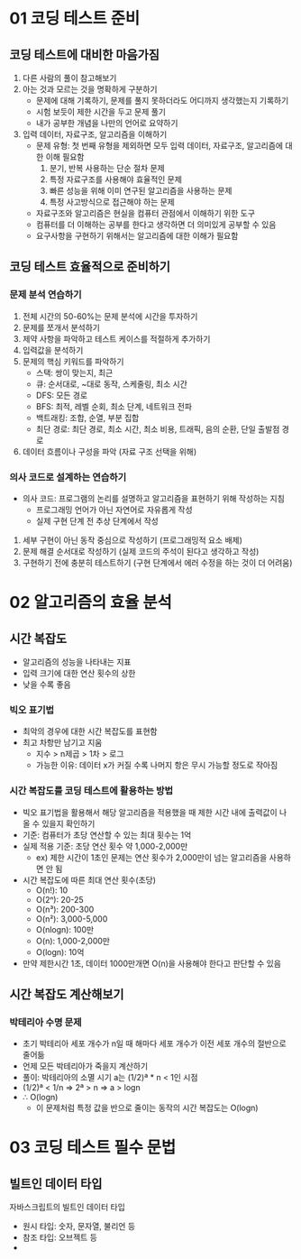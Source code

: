 # 01 코딩 테스트 준비

## 코딩 테스트에 대비한 마음가짐
1. 다른 사람의 풀이 참고해보기
2. 아는 것과 모르는 것을 명확하게 구분하기
    - 문제에 대해 기록하기, 문제를 풀지 못하더라도 어디까지 생각했는지 기록하기
    - 시험 보듯이 제한 시간을 두고 문제 풀기
    - 내가 공부한 개념을 나만의 언어로 요약하기
3. 입력 데이터, 자료구조, 알고리즘을 이해하기
    - 문제 유형: 첫 번째 유형을 제외하면 모두 입력 데이터, 자료구조, 알고리즘에 대한 이해 필요함
        1. 분기, 반복 사용하는 단순 절차 문제
        2. 특정 자료구조를 사용해야 효율적인 문제
        3. 빠른 성능을 위해 이미 연구된 알고리즘을 사용하는 문제
        4. 특정 사고방식으로 접근해야 하는 문제
    - 자료구조와 알고리즘은 현실을 컴퓨터 관점에서 이해하기 위한 도구
    - 컴퓨터를 더 이해하는 공부를 한다고 생각하면 더 의미있게 공부할 수 있음
    - 요구사항을 구현하기 위해서는 알고리즘에 대한 이해가 필요함

## 코딩 테스트 효율적으로 준비하기
### 문제 분석 연습하기
1. 전체 시간의 50-60%는 문제 분석에 시간을 투자하기
2. 문제를 쪼개서 분석하기
3. 제약 사항을 파악하고 테스트 케이스를 적절하게 추가하기
4. 입력값을 분석하기
5. 문제의 핵심 키워드를 파악하기
	- 스택: 쌍이 맞는지, 최근
	- 큐: 순서대로, ~대로 동작, 스케줄링, 최소 시간
	- DFS: 모든 경로
	- BFS: 최적, 레벨 순회, 최소 단계, 네트워크 전파
	- 백트래킹: 조합, 순열, 부분 집합
	- 최단 경로: 최단 경로, 최소 시간, 최소 비용, 트래픽, 음의 순환, 단일 출발점 경로
6. 데이터 흐름이나 구성을 파악 (자료 구조 선택을 위해)

### 의사 코드로 설계하는 연습하기
- 의사 코드: 프로그램의 논리를 설명하고 알고리즘을 표현하기 위해 작성하는 지침
	- 프로그래밍 언어가 아닌 자연어로 자유롭게 작성
	- 실제 구현 단계 전 추상 단계에서 작성
1. 세부 구현이 아닌 동작 중심으로 작성하기 (프로그래밍적 요소 배제)
2. 문제 해결 순서대로 작성하기 (실제 코드의 주석이 된다고 생각하고 작성)
3. 구현하기 전에 충분히 테스트하기 (구현 단계에서 에러 수정을 하는 것이 더 어려움)


# 02 알고리즘의 효율 분석
## 시간 복잡도
- 알고리즘의 성능을 나타내는 지표
- 입력 크기에 대한 연산 횟수의 상한
- 낮을 수록 좋음
### 빅오 표기법
- 최악의 경우에 대한 시간 복잡도를 표현함
- 최고 차항만 남기고 지움
	- 지수 > n제곱 > 1차 > 로그
	- 가능한 이유: 데이터 x가 커질 수록 나머지 항은 무시 가능할 정도로 작아짐
### 시간 복잡도를 코딩 테스트에 활용하는 방법
 - 빅오 표기법을 활용해서 해당 알고리즘을 적용했을 때 제한 시간 내에 출력값이 나올 수 있을지 확인하기
 - 기준: 컴퓨터가 초당 연산할 수 있는 최대 횟수는 1억
 - 실제 적용 기준: 초당 연산 횟수 약 1,000-2,000만
	 - ex) 제한 시간이 1초인 문제는 연산 횟수가 2,000만이 넘는 알고리즘을 사용하면 안 됨
- 시간 복잡도에 따른 최대 연산 횟수(초당)
	- O(n!): 10
	- O(2ⁿ): 20-25
	- O(n³): 200-300
	- O(n²): 3,000-5,000
	- O(nlogn): 100만
	- O(n): 1,000-2,000만
	- O(logn): 10억
- 만약 제한시간 1초, 데이터 1000만개면 O(n)을 사용해야 한다고 판단할 수 있음

## 시간 복잡도 계산해보기
### 박테리아 수명 문제
- 초기 박테리아 세포 개수가 n일 때 해마다 세포 개수가 이전 세포 개수의 절반으로 줄어듦
- 언제 모든 박테리아가 죽을지 계산하기
- 풀이: 박테리아의 소멸 시기 a는 (1/2)ª * n < 1인 시점
- (1/2)ª < 1/n ⇒ 2ª > n ⇒ a > logn
- ∴ O(logn)
	- 이 문제처럼 특정 값을 반으로 줄이는 동작의 시간 복잡도는 O(logn)


# 03 코딩 테스트 필수 문법
## 빌트인 데이터 타입
자바스크립트의 빌트인 데이터 타입
- 원시 타입: 숫자, 문자열, 불리언 등
- 참조 타입: 오브젝트 등
- 